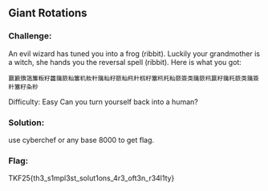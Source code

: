 ## Giant Rotations
### Challenge:
An evil wizard has tuned you into a frog (ribbit).
Luckily your grandmother is a witch, she hands you the reversal spell (ribbit).
Here is what you got: 
```
籝籔籏簻簾粄籽籱簼籨籼簺籶籹籵簼籼籽籨籼籸籵籾籽簺籸籷籼籨簽类簼籨籸籯籽簼籷籨类簼簽籵簺籽粂粆
```
Difficulty: Easy
Can you turn yourself back into a human?
### Solution:
use cyberchef or any base 8000 to get flag.
### Flag:
TKF25{th3_s1mpl3st_solut1ons_4r3_oft3n_r34l1ty}
